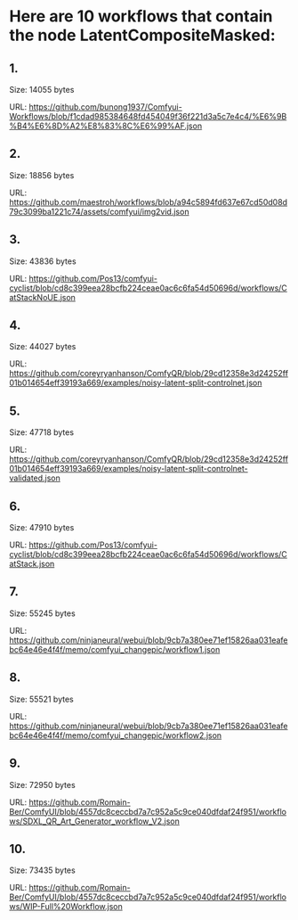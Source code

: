 # Here are 10 workflows that contain the node LatentCompositeMasked:

## 1. 

Size: 14055 bytes

URL: https://github.com/bunong1937/Comfyui-Workflows/blob/f1cdad985384648fd454049f36f221d3a5c7e4c4/%E6%9B%B4%E6%8D%A2%E8%83%8C%E6%99%AF.json

## 2. 

Size: 18856 bytes

URL: https://github.com/maestroh/workflows/blob/a94c5894fd637e67cd50d08d79c3099ba1221c74/assets/comfyui/img2vid.json

## 3. 

Size: 43836 bytes

URL: https://github.com/Pos13/comfyui-cyclist/blob/cd8c399eea28bcfb224ceae0ac6c6fa54d50696d/workflows/CatStackNoUE.json

## 4. 

Size: 44027 bytes

URL: https://github.com/coreyryanhanson/ComfyQR/blob/29cd12358e3d24252ff01b014654eff39193a669/examples/noisy-latent-split-controlnet.json

## 5. 

Size: 47718 bytes

URL: https://github.com/coreyryanhanson/ComfyQR/blob/29cd12358e3d24252ff01b014654eff39193a669/examples/noisy-latent-split-controlnet-validated.json

## 6. 

Size: 47910 bytes

URL: https://github.com/Pos13/comfyui-cyclist/blob/cd8c399eea28bcfb224ceae0ac6c6fa54d50696d/workflows/CatStack.json

## 7. 

Size: 55245 bytes

URL: https://github.com/ninjaneural/webui/blob/9cb7a380ee71ef15826aa031eafebc64e46e4f4f/memo/comfyui_changepic/workflow1.json

## 8. 

Size: 55521 bytes

URL: https://github.com/ninjaneural/webui/blob/9cb7a380ee71ef15826aa031eafebc64e46e4f4f/memo/comfyui_changepic/workflow2.json

## 9. 

Size: 72950 bytes

URL: https://github.com/Romain-Ber/ComfyUI/blob/4557dc8ceccbd7a7c952a5c9ce040dfdaf24f951/workflows/SDXL_QR_Art_Generator_workflow_V2.json

## 10. 

Size: 73435 bytes

URL: https://github.com/Romain-Ber/ComfyUI/blob/4557dc8ceccbd7a7c952a5c9ce040dfdaf24f951/workflows/WIP-Full%20Workflow.json

